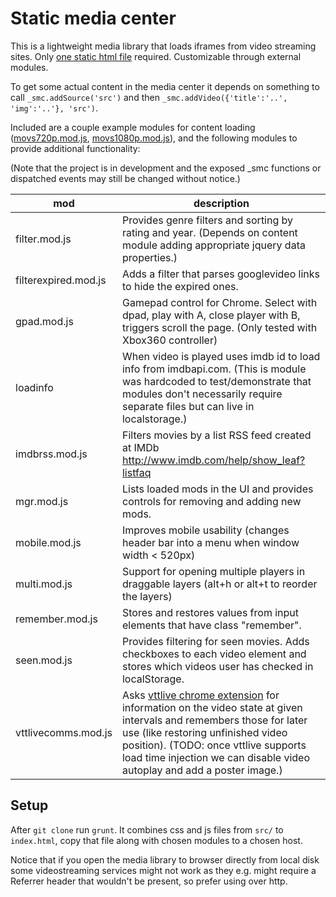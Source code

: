 # Static media center

This is a lightweight media library that loads iframes from video streaming sites.
Only [one static html file](index.html) required. Customizable through external modules.

To get some actual content in the media center it depends on something to call `_smc.addSource('src')` and then `_smc.addVideo({'title':'..', 'img':'..'}, 'src')`.

Included are a couple example modules for content loading ([movs720p.mod.js](movs720p.mod.js), [movs1080p.mod.js](movs1080p.mod.js)), and the following modules to provide additional functionality:

(Note that the project is in development and the exposed _smc functions or dispatched events may still be changed without notice.)

mod            | description
---------------|------------
filter.mod.js  | Provides genre filters and sorting by rating and year. (Depends on content module adding appropriate jquery data properties.)
filterexpired.mod.js  | Adds a filter that parses googlevideo links to hide the expired ones.
gpad.mod.js    | Gamepad control for Chrome. Select with dpad, play with A, close player with B, triggers scroll the page. (Only tested with Xbox360 controller)
loadinfo       | When video is played uses imdb id to load info from imdbapi.com. (This is module was hardcoded to test/demonstrate that modules don't necessarily require separate files but can live in localstorage.)
imdbrss.mod.js | Filters movies by a list RSS feed created at IMDb http://www.imdb.com/help/show_leaf?listfaq
mgr.mod.js     | Lists loaded mods in the UI and provides controls for removing and adding new mods.
mobile.mod.js  | Improves mobile usability (changes header bar into a menu when window width < 520px)
multi.mod.js   | Support for opening multiple players in draggable layers (alt+h or alt+t to reorder the layers)
remember.mod.js | Stores and restores values from input elements that have class "remember".
seen.mod.js     | Provides filtering for seen movies. Adds checkboxes to each video element and stores which videos user has checked in localStorage.
vttlivecomms.mod.js | Asks [vttlive chrome extension](https://chrome.google.com/webstore/detail/vttlive/bnlbkeoehifnpknkegfjnhiaoechbnkj) for information on the video state at given intervals and remembers those for later use (like restoring unfinished video position). (TODO: once vttlive supports load time injection we can disable video autoplay and add a poster image.)

## Setup

After `git clone` run `grunt`. It combines css and js files from `src/` to `index.html`, copy that file along with chosen modules to a chosen host.

Notice that if you open the media library to browser directly from local disk some videostreaming services might not work as they e.g. might require a Referrer header that wouldn't be present, so prefer using over http.
